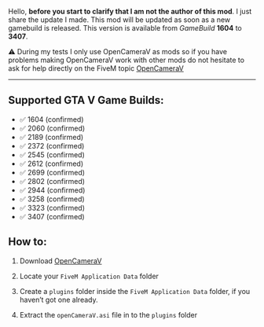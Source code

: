 Hello, **before you start to clarify that I am not the author of this mod**. I just share the update I made.
This mod will be updated as soon as a new gamebuild is released. 
This version is available from *GameBuild* **1604** to **3407**. 

⚠️ During my tests I only use OpenCameraV as mods so if you have problems making OpenCameraV work with other mods do not hesitate to ask for help directly on the FiveM topic [OpenCameraV](https://forum.cfx.re/t/opencamerav-gamebuilds-1604-to-3258/5146852)

---

## Supported GTA V Game Builds:

- ✅ 1604 (confirmed)
- ✅ 2060 (confirmed)
- ✅ 2189 (confirmed)
- ✅ 2372 (confirmed)
- ✅ 2545 (confirmed)
- ✅ 2612 (confirmed)
- ✅ 2699 (confirmed)
- ✅ 2802 (confirmed)
- ✅ 2944 (confirmed)
- ✅ 3258 (confirmed)
- ✅ 3323 (confirmed)
- ✅ 3407 (confirmed)


## How to:

1. Download [OpenCameraV](https://github.com/Z3do/OpenCameraV/releases)

2. Locate your `FiveM Application Data` folder

4. Create a `plugins` folder inside the `FiveM Application Data` folder, if you haven’t got one already.

5. Extract the `openCameraV.asi` file in to the `plugins` folder